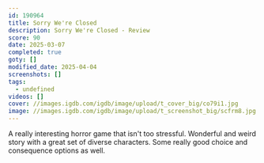 ```yaml
---
id: 190964
title: Sorry We're Closed
description: Sorry We're Closed - Review
score: 90
date: 2025-03-07
completed: true
goty: []
modified_date: 2025-04-04
screenshots: []
tags:
  - undefined
videos: []
cover: //images.igdb.com/igdb/image/upload/t_cover_big/co79i1.jpg
image: //images.igdb.com/igdb/image/upload/t_screenshot_big/scfrm8.jpg
---
```

A really interesting horror game that isn't too stressful. Wonderful and weird story with a great set of diverse characters. Some really good choice and consequence options as well.